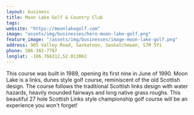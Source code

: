 ```yaml
---
layout: business
title: Moon Lake Golf & Country Club
tags:
website: "https://moonlakegolf.com"
image: "assets/img/businesses/hero-moon-lake-golf.png"
feature_image: "/assets/img/businesses/image-moon-lake-golf.png"
address: 905 Valley Road, Saskatoon, Saskatchewan, S7M 5Y1
phone: 306-382-7787
longlat: -106.766312,52.013062
---
```

This course was built in 1989, opening its first nine in June of 1990. Moon Lake is a links, dunes style golf course, reminiscent of the old Scottish design. The course follows the traditional Scottish links design with water hazards, heavily mounded fairways and long native grass roughs. This beautiful 27 hole Scottish Links style championship golf course will be an experience you won't forget!
